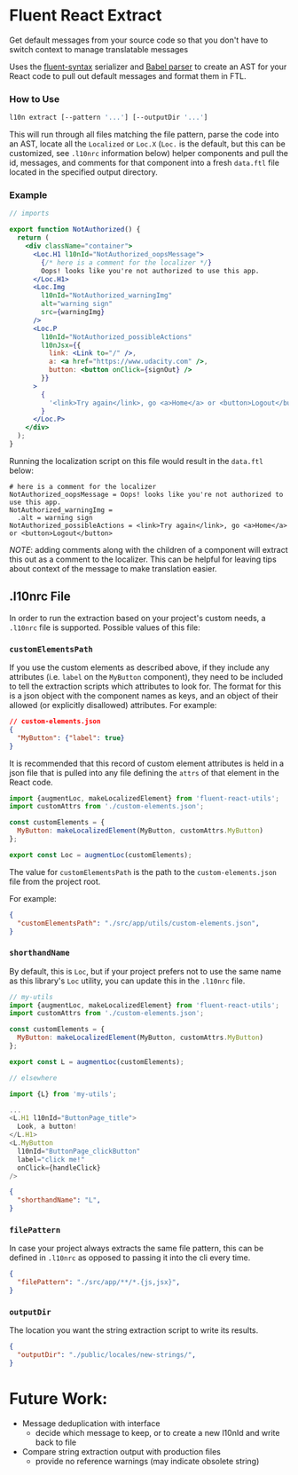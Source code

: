 
# Fluent React Extract

Get default messages from your source code so that you don't have to switch
context to manage translatable messages

Uses the [fluent-syntax](https://github.com/projectfluent/fluent.js/tree/master/fluent-syntax) serializer
and [Babel parser](https://github.com/babel/babel/tree/master/packages/babel-parser) to
create an AST for your React code to pull out default messages and format them in
FTL.

### How to Use
```sh
l10n extract [--pattern '...'] [--outputDir '...']
```
This will run through all files matching the file pattern, parse the code into an
AST, locate all the `Localized` or `Loc.X` (`Loc.` is the default, but this can
be customized, see `.l10nrc` information below) helper components and pull the id,
messages, and comments for that component into a fresh `data.ftl` file located
in the specified output directory.

### Example
```jsx
// imports

export function NotAuthorized() {
  return (
    <div className="container">
      <Loc.H1 l10nId="NotAuthorized_oopsMessage">
        {/* here is a comment for the localizer */}
        Oops! looks like you're not authorized to use this app.
      </Loc.H1>
      <Loc.Img
        l10nId="NotAuthorized_warningImg"
        alt="warning sign"
        src={warningImg}
      />
      <Loc.P
        l10nId="NotAuthorized_possibleActions"
        l10nJsx={{
          link: <Link to="/" />,
          a: <a href="https://www.udacity.com" />,
          button: <button onClick={signOut} />
        }}
      >
        {
          '<link>Try again</link>, go <a>Home</a> or <button>Logout</button>'
        }
      </Loc.P>
    </div>
  );
}
```

Running the localization script on this file would result in the `data.ftl` below:
```
# here is a comment for the localizer
NotAuthorized_oopsMessage = Oops! looks like you're not authorized to use this app.
NotAuthorized_warningImg = 
  .alt = warning sign
NotAuthorized_possibleActions = <link>Try again</link>, go <a>Home</a> or <button>Logout</button>
```

*NOTE*: adding comments along with the children of a component will extract this
out as a comment to the localizer. This can be helpful for leaving tips about
context of the message to make translation easier.

## .l10nrc File
In order to run the extraction based on your project's custom needs, a `.l10nrc` 
file is supported. Possible values of this file:

### `customElementsPath` 
If you use the custom elements as described above, if they include any attributes
(i.e. `label` on the `MyButton` component), they need to be included to tell the
extraction scripts which attributes to look for. The format for this is a json object
with the component names as keys, and an object of their allowed (or explicitly
disallowed) attributes. For example:

```json
// custom-elements.json
{
  "MyButton": {"label": true}
}
```
It is recommended that this record of custom element attributes is held in a json
file that is pulled into any file defining the `attrs` of that element in the React
code.
```js
import {augmentLoc, makeLocalizedElement} from 'fluent-react-utils';
import customAttrs from './custom-elements.json';

const customElements = {
  MyButton: makeLocalizedElement(MyButton, customAttrs.MyButton)
};

export const Loc = augmentLoc(customElements);
```

The value for `customElementsPath` is the path to the `custom-elements.json` file
from the project root.

For example:
```json
{
  "customElementsPath": "./src/app/utils/custom-elements.json",
}
```

### `shorthandName`
By default, this is `Loc`, but if your project prefers not to use the same name
as this library's `Loc` utility, you can update this in the `.l10nrc` file.

```js
// my-utils
import {augmentLoc, makeLocalizedElement} from 'fluent-react-utils';
import customAttrs from './custom-elements.json';

const customElements = {
  MyButton: makeLocalizedElement(MyButton, customAttrs.MyButton)
};

export const L = augmentLoc(customElements);

// elsewhere

import {L} from 'my-utils';

...
<L.H1 l10nId="ButtonPage_title">
  Look, a button!
</L.H1>
<L.MyButton
  l10nId="ButtonPage_clickButton"
  label="click me!"
  onClick={handleClick}
/>
```

```json
{
  "shorthandName": "L",
}
```

### `filePattern`
In case your project always extracts the same file pattern, this can be defined
in `.l10nrc` as opposed to passing it into the cli every time.
```json
{
  "filePattern": "./src/app/**/*.{js,jsx}",
}
```

### `outputDir`
The location you want the string extraction script to write its results.
```json
{
  "outputDir": "./public/locales/new-strings/",
}
```

# Future Work:
- Message deduplication with interface
  - decide which message to keep, or to create a new l10nId and write back to file
- Compare string extraction output with production files
  - provide no reference warnings (may indicate obsolete string)
